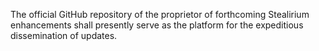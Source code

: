 The official GitHub repository of the proprietor of forthcoming Stealirium enhancements shall presently serve as the platform for the expeditious dissemination of updates.




